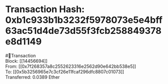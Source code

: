 
Transaction Hash: 0xb1c933b1b3232f5978073e5e4bff63ac51d4de73d55f3fcb258849378e8d1149
====================================================================================
  
#💸Transaction  
Block: [[14456694]]  
From: [[0x7f268357a8c2552623316e2562d90e642bb538e5]]  
To: [[0x5b3256965e7c3cf26e11fcaf296dfc8807c01073]]  
Transferred: 0.0389 Ether
